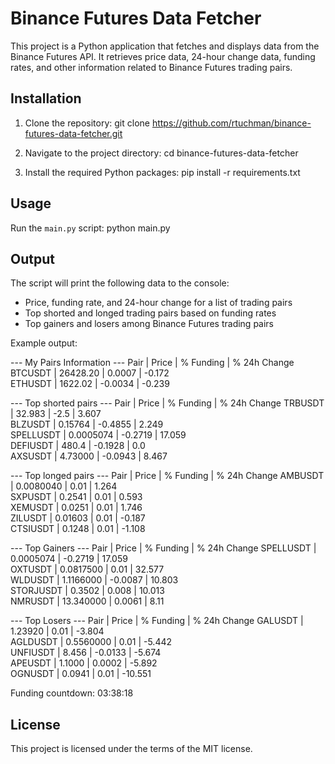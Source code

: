 # Binance Futures Data Fetcher

This project is a Python application that fetches and displays data from the Binance Futures API. It retrieves price data, 24-hour change data, funding rates, and other information related to Binance Futures trading pairs.

## Installation

1. Clone the repository:
git clone https://github.com/rtuchman/binance-futures-data-fetcher.git

2. Navigate to the project directory:
cd binance-futures-data-fetcher

3. Install the required Python packages:
pip install -r requirements.txt


## Usage

Run the `main.py` script:
python main.py


## Output

The script will print the following data to the console:

- Price, funding rate, and 24-hour change for a list of trading pairs
- Top shorted and longed trading pairs based on funding rates
- Top gainers and losers among Binance Futures trading pairs

Example output:

--- My Pairs Information ---
  Pair     | Price      | % Funding  | % 24h Change
BTCUSDT    | 26428.20   | 0.0007     | -0.172    
ETHUSDT    | 1622.02    | -0.0034    | -0.239    

--- Top shorted pairs ---
  Pair     | Price      | % Funding  | % 24h Change
TRBUSDT    | 32.983     | -2.5       | 3.607     
BLZUSDT    | 0.15764    | -0.4855    | 2.249     
SPELLUSDT  | 0.0005074  | -0.2719    | 17.059    
DEFIUSDT   | 480.4      | -0.1928    | 0.0       
AXSUSDT    | 4.73000    | -0.0943    | 8.467     

--- Top longed pairs ---
  Pair     | Price      | % Funding  | % 24h Change
AMBUSDT    | 0.0080040  | 0.01       | 1.264     
SXPUSDT    | 0.2541     | 0.01       | 0.593     
XEMUSDT    | 0.0251     | 0.01       | 1.746     
ZILUSDT    | 0.01603    | 0.01       | -0.187    
CTSIUSDT   | 0.1248     | 0.01       | -1.108    

--- Top Gainers ---
  Pair     | Price      | % Funding  | % 24h Change
SPELLUSDT  | 0.0005074  | -0.2719    | 17.059    
OXTUSDT    | 0.0817500  | 0.01       | 32.577    
WLDUSDT    | 1.1166000  | -0.0087    | 10.803    
STORJUSDT  | 0.3502     | 0.008      | 10.013    
NMRUSDT    | 13.340000  | 0.0061     | 8.11      

--- Top Losers ---
  Pair     | Price      | % Funding  | % 24h Change
GALUSDT    | 1.23920    | 0.01       | -3.804    
AGLDUSDT   | 0.5560000  | 0.01       | -5.442    
UNFIUSDT   | 8.456      | -0.0133    | -5.674    
APEUSDT    | 1.1000     | 0.0002     | -5.892    
OGNUSDT    | 0.0941     | 0.01       | -10.551   

Funding countdown: 03:38:18 


## License

This project is licensed under the terms of the MIT license.
